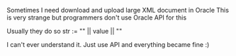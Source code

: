Sometimes I need download and upload large XML document in Oracle
This is very strange but programmers don't use Oracle API for this

Usually they do so
str := "<tag1>" || value || "</tag2>"

I can't ever understand it. Just use API and everything became fine :)
